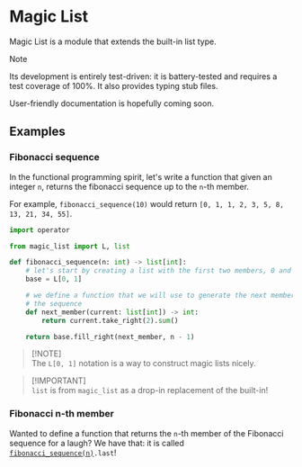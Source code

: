 <!-- markdownlint-disable MD028 -->

# Magic List

Magic List is a module that extends the built-in list type.

> [!NOTE]
> Its development is entirely test-driven: it is battery-tested and requires a
> test coverage of 100%. It also provides typing stub files.

User-friendly documentation is hopefully coming soon.

## Examples

### Fibonacci sequence

In the functional programming spirit, let's write a function that given an integer `n`, returns the fibonacci sequence up to the `n`-th member.

For example, `fibonacci_sequence(10)` would return `[0, 1, 1, 2, 3, 5, 8, 13, 21, 34, 55]`.

```py
import operator

from magic_list import L, list

def fibonacci_sequence(n: int) -> list[int]:
    # let's start by creating a list with the first two members, 0 and 1.
    base = L[0, 1]

    # we define a function that we will use to generate the next members of
    # the sequence
    def next_member(current: list[int]) -> int:
        return current.take_right(2).sum()

    return base.fill_right(next_member, n - 1)
```

> [!NOTE]\
> The `L[0, 1]` notation is a way to construct magic lists nicely.

> [!IMPORTANT]\
> `list` is from `magic_list` as a drop-in replacement of the built-in!

### Fibonacci n-th member

Wanted to define a function that returns the `n`-th member of the Fibonacci sequence for a laugh? We have that: it is called [`fibonacci_sequence(n)`](#fibonacci-sequence)`.last`!
